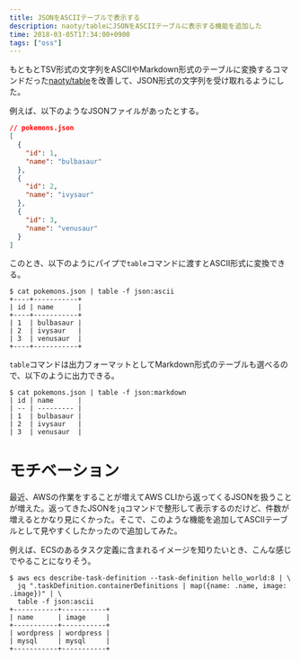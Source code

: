 ```yaml
---
title: JSONをASCIIテーブルで表示する
description: naoty/tableにJSONをASCIIテーブルに表示する機能を追加した
time: 2018-03-05T17:34:00+0900
tags: ["oss"]
---
```

もともとTSV形式の文字列をASCIIやMarkdown形式のテーブルに変換するコマンドだった[naoty/table](https://github.com/naoty/table)を改善して、JSON形式の文字列を受け取れるようにした。

例えば、以下のようなJSONファイルがあったとする。

```json
// pokemons.json
[
  {
    "id": 1,
    "name": "bulbasaur"
  },
  {
    "id": 2,
    "name": "ivysaur"
  },
  {
    "id": 3,
    "name": "venusaur"
  }
]
```

このとき、以下のようにパイプで`table`コマンドに渡すとASCII形式に変換できる。

```shell
$ cat pokemons.json | table -f json:ascii
+----+-----------+
| id | name      |
+----+-----------+
| 1  | bulbasaur |
| 2  | ivysaur   |
| 3  | venusaur  |
+----+-----------+
```

`table`コマンドは出力フォーマットとしてMarkdown形式のテーブルも選べるので、以下のように出力できる。

```shell
$ cat pokemons.json | table -f json:markdown
| id | name      |
| -- | --------- |
| 1  | bulbasaur |
| 2  | ivysaur   |
| 3  | venusaur  |
```

# モチベーション
最近、AWSの作業をすることが増えてAWS CLIから返ってくるJSONを扱うことが増えた。返ってきたJSONを`jq`コマンドで整形して表示するのだけど、件数が増えるとかなり見にくかった。そこで、このような機能を追加してASCIIテーブルとして見やすくしたかったので追加してみた。

例えば、ECSのあるタスク定義に含まれるイメージを知りたいとき、こんな感じでやることになりそう。

```shell
$ aws ecs describe-task-definition --task-definition hello_world:8 | \
  jq ".taskDefinition.containerDefinitions | map({name: .name, image: .image})" | \
  table -f json:ascii
+-----------+-----------+
| name      | image     |
+-----------+-----------+
| wordpress | wordpress |
| mysql     | mysql     |
+-----------+-----------+
```
